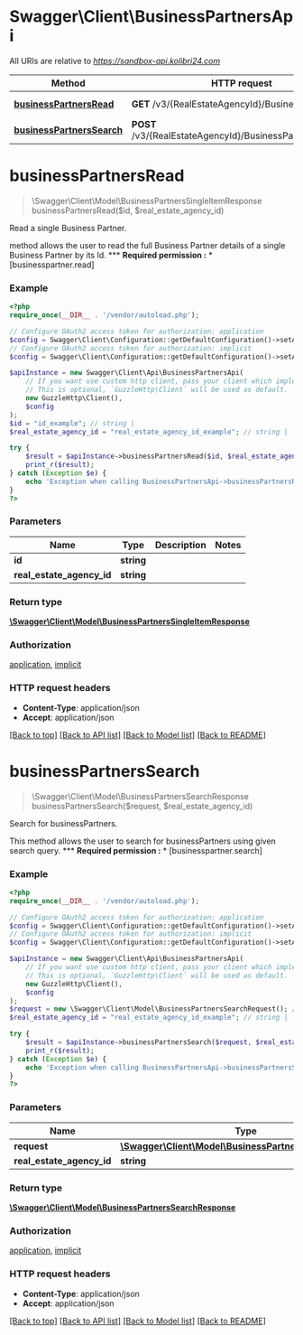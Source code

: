 # Swagger\Client\BusinessPartnersApi

All URIs are relative to *https://sandbox-api.kolibri24.com*

Method | HTTP request | Description
------------- | ------------- | -------------
[**businessPartnersRead**](BusinessPartnersApi.md#businessPartnersRead) | **GET** /v3/{RealEstateAgencyId}/BusinessPartners | Read a single Business Partner.
[**businessPartnersSearch**](BusinessPartnersApi.md#businessPartnersSearch) | **POST** /v3/{RealEstateAgencyId}/BusinessPartners/Search | Search for businessPartners.


# **businessPartnersRead**
> \Swagger\Client\Model\BusinessPartnersSingleItemResponse businessPartnersRead($id, $real_estate_agency_id)

Read a single Business Partner.

method allows the user to read the full Business Partner details of a single Business Partner by its Id.  *** **Required permission :**    * [businesspartner.read]

### Example
```php
<?php
require_once(__DIR__ . '/vendor/autoload.php');

// Configure OAuth2 access token for authorization: application
$config = Swagger\Client\Configuration::getDefaultConfiguration()->setAccessToken('YOUR_ACCESS_TOKEN');
// Configure OAuth2 access token for authorization: implicit
$config = Swagger\Client\Configuration::getDefaultConfiguration()->setAccessToken('YOUR_ACCESS_TOKEN');

$apiInstance = new Swagger\Client\Api\BusinessPartnersApi(
    // If you want use custom http client, pass your client which implements `GuzzleHttp\ClientInterface`.
    // This is optional, `GuzzleHttp\Client` will be used as default.
    new GuzzleHttp\Client(),
    $config
);
$id = "id_example"; // string | 
$real_estate_agency_id = "real_estate_agency_id_example"; // string | 

try {
    $result = $apiInstance->businessPartnersRead($id, $real_estate_agency_id);
    print_r($result);
} catch (Exception $e) {
    echo 'Exception when calling BusinessPartnersApi->businessPartnersRead: ', $e->getMessage(), PHP_EOL;
}
?>
```

### Parameters

Name | Type | Description  | Notes
------------- | ------------- | ------------- | -------------
 **id** | **string**|  |
 **real_estate_agency_id** | **string**|  |

### Return type

[**\Swagger\Client\Model\BusinessPartnersSingleItemResponse**](../Model/BusinessPartnersSingleItemResponse.md)

### Authorization

[application](../../README.md#application), [implicit](../../README.md#implicit)

### HTTP request headers

 - **Content-Type**: application/json
 - **Accept**: application/json

[[Back to top]](#) [[Back to API list]](../../README.md#documentation-for-api-endpoints) [[Back to Model list]](../../README.md#documentation-for-models) [[Back to README]](../../README.md)

# **businessPartnersSearch**
> \Swagger\Client\Model\BusinessPartnersSearchResponse businessPartnersSearch($request, $real_estate_agency_id)

Search for businessPartners.

This method allows the user to search for businessPartners using given search query.  *** **Required permission :**    * [businesspartner.search]

### Example
```php
<?php
require_once(__DIR__ . '/vendor/autoload.php');

// Configure OAuth2 access token for authorization: application
$config = Swagger\Client\Configuration::getDefaultConfiguration()->setAccessToken('YOUR_ACCESS_TOKEN');
// Configure OAuth2 access token for authorization: implicit
$config = Swagger\Client\Configuration::getDefaultConfiguration()->setAccessToken('YOUR_ACCESS_TOKEN');

$apiInstance = new Swagger\Client\Api\BusinessPartnersApi(
    // If you want use custom http client, pass your client which implements `GuzzleHttp\ClientInterface`.
    // This is optional, `GuzzleHttp\Client` will be used as default.
    new GuzzleHttp\Client(),
    $config
);
$request = new \Swagger\Client\Model\BusinessPartnersSearchRequest(); // \Swagger\Client\Model\BusinessPartnersSearchRequest | 
$real_estate_agency_id = "real_estate_agency_id_example"; // string | 

try {
    $result = $apiInstance->businessPartnersSearch($request, $real_estate_agency_id);
    print_r($result);
} catch (Exception $e) {
    echo 'Exception when calling BusinessPartnersApi->businessPartnersSearch: ', $e->getMessage(), PHP_EOL;
}
?>
```

### Parameters

Name | Type | Description  | Notes
------------- | ------------- | ------------- | -------------
 **request** | [**\Swagger\Client\Model\BusinessPartnersSearchRequest**](../Model/BusinessPartnersSearchRequest.md)|  |
 **real_estate_agency_id** | **string**|  |

### Return type

[**\Swagger\Client\Model\BusinessPartnersSearchResponse**](../Model/BusinessPartnersSearchResponse.md)

### Authorization

[application](../../README.md#application), [implicit](../../README.md#implicit)

### HTTP request headers

 - **Content-Type**: application/json
 - **Accept**: application/json

[[Back to top]](#) [[Back to API list]](../../README.md#documentation-for-api-endpoints) [[Back to Model list]](../../README.md#documentation-for-models) [[Back to README]](../../README.md)


